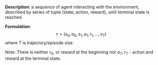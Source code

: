 **Description**: a sequence of agent interacting with the environment, described by series of tuple (state, action, reward), until terminal state is reached.

**Formulation**:
$$\tau = (s_0, a_0, s_1, a_1, r_1, \dots, s_T)$$
where $T$ is trajectory/episode size.

*Note*: There is neither $r_0$, or reward at the beginning nor   $a_T, r_T$ - action and reward at the terminal state.
